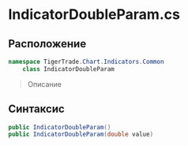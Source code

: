 
# IndicatorDoubleParam.cs
## Расположение
```csharp
namespace TigerTrade.Chart.Indicators.Common  
    class IndicatorDoubleParam
```

> Описание

## Синтаксис
```csharp
public IndicatorDoubleParam()
public IndicatorDoubleParam(double value)

```
